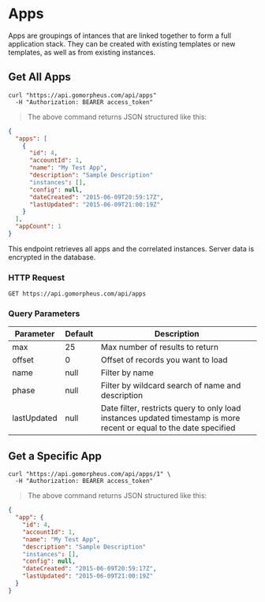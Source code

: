 # Apps

Apps are groupings of intances that are linked together to form a full application stack. They can be created with existing templates or new templates, as well as from existing instances.

## Get All Apps

```shell
curl "https://api.gomorpheus.com/api/apps"
  -H "Authorization: BEARER access_token"
```

> The above command returns JSON structured like this:

```json
{
  "apps": [
    {
      "id": 4,
      "accountId": 1,
      "name": "My Test App",
      "description": "Sample Description"
      "instances": [],
      "config": null,
      "dateCreated": "2015-06-09T20:59:17Z",
      "lastUpdated": "2015-06-09T21:00:19Z"
    }
  ],
  "appCount": 1
}
```

This endpoint retrieves all apps and the correlated instances. Server data is encrypted in the database.

### HTTP Request

`GET https://api.gomorpheus.com/api/apps`

### Query Parameters

Parameter | Default | Description
--------- | ------- | -----------
max | 25 | Max number of results to return
offset | 0 | Offset of records you want to load
name | null | Filter by name
phase | null | Filter by wildcard search of name and description
lastUpdated | null | Date filter, restricts query to only load instances updated  timestamp is more recent or equal to the date specified

## Get a Specific App


```shell
curl "https://api.gomorpheus.com/api/apps/1" \
  -H "Authorization: BEARER access_token"
```

> The above command returns JSON structured like this:

```json
{
  "app": {
    "id": 4,
    "accountId": 1,
    "name": "My Test App",
    "description": "Sample Description"
    "instances": [],
    "config": null,
    "dateCreated": "2015-06-09T20:59:17Z",
    "lastUpdated": "2015-06-09T21:00:19Z"
  }
}
```